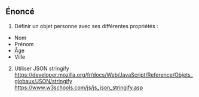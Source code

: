 ## Énoncé

1) Définir un objet personne avec ses différentes propriétés :
- Nom
- Prénom
- Âge
- Ville

2) Utiliser JSON stringify
https://developer.mozilla.org/fr/docs/Web/JavaScript/Reference/Objets_globaux/JSON/stringify
https://www.w3schools.com/js/js_json_stringify.asp
